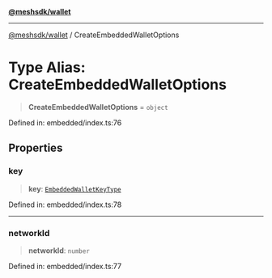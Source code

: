 [**@meshsdk/wallet**](../README.md)

***

[@meshsdk/wallet](../globals.md) / CreateEmbeddedWalletOptions

# Type Alias: CreateEmbeddedWalletOptions

> **CreateEmbeddedWalletOptions** = `object`

Defined in: embedded/index.ts:76

## Properties

### key

> **key**: [`EmbeddedWalletKeyType`](EmbeddedWalletKeyType.md)

Defined in: embedded/index.ts:78

***

### networkId

> **networkId**: `number`

Defined in: embedded/index.ts:77
